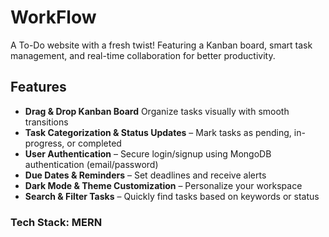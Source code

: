# WorkFlow
A To-Do website with a fresh twist! Featuring a Kanban board, smart task management, and real-time collaboration for better productivity.  

## Features
 - **Drag & Drop Kanban Board** Organize tasks visually with smooth transitions
 - **Task Categorization & Status Updates** – Mark tasks as pending, in-progress, or completed
 - **User Authentication** – Secure login/signup using MongoDB authentication (email/password)
 - **Due Dates & Reminders** – Set deadlines and receive alerts
 - **Dark Mode & Theme Customization** – Personalize your workspace
 - **Search & Filter Tasks** – Quickly find tasks based on keywords or status

### Tech Stack: MERN 

